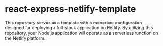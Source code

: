 # react-express-netlify-template

This repository serves as a template with a monorepo configuration designed for deploying a full-stack application on Netlify. By utilizing this repository, your Node.js application will operate as a serverless function on the Netlify platform.
